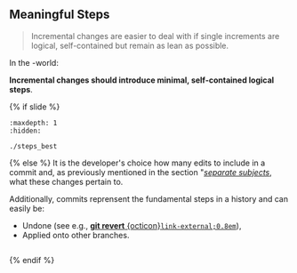 ## Meaningful Steps

> Incremental changes are easier to deal with if single increments are logical, self-contained but remain as lean as possible.

In the <i class="fab fa-git"></i>-world:

**Incremental changes should introduce minimal, self-contained logical steps**.


{% if slide %}
```{toctree}
:maxdepth: 1
:hidden:

./steps_best
```
{% else %}
It is the developer's choice how many edits to include in a commit and, as previously mentioned in the section "[*separate subjects*](#separate-subjects), what these changes pertain to.

Additionally, commits reprensent the fundamental steps in a <i class="fab fa-git"></i> history and can easily be:

- Undone (see e.g., [**git revert**&nbsp;{octicon}`link-external;0.8em`](https://git-scm.com/docs/git-revert)),
- Applied onto other branches.

```{include} ./steps_best.md
```
{% endif %}
